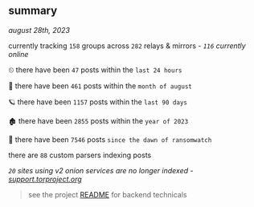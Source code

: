 
## summary
_august 28th, 2023_

currently tracking `158` groups across `282` relays & mirrors - _`116` currently online_

⏲ there have been `47` posts within the `last 24 hours`

🦈 there have been `461` posts within the `month of august`

🪐 there have been `1157` posts within the `last 90 days`

🏚 there have been `2855` posts within the `year of 2023`

🦕 there have been `7546` posts `since the dawn of ransomwatch`

there are `88` custom parsers indexing posts

_`20` sites using v2 onion services are no longer indexed - [support.torproject.org](https://support.torproject.org/onionservices/v2-deprecation/)_

> see the project [README](https://github.com/joshhighet/ransomwatch#ransomwatch--) for backend technicals
